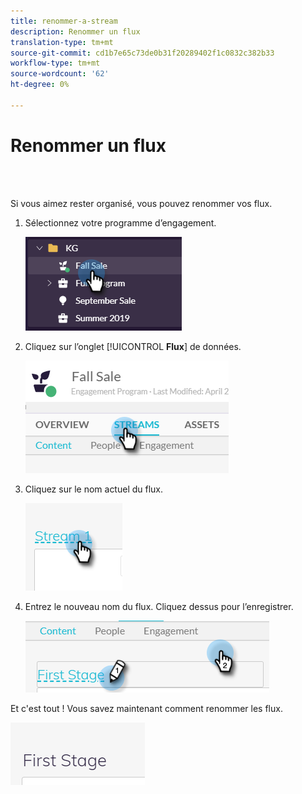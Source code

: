 ```yaml
---
title: renommer-a-stream
description: Renommer un flux
translation-type: tm+mt
source-git-commit: cd1b7e65c73de0b31f20289402f1c0832c382b33
workflow-type: tm+mt
source-wordcount: '62'
ht-degree: 0%

---
```



# Renommer un flux

<br> 

Si vous aimez rester organisé, vous pouvez renommer vos flux.

1. Sélectionnez votre programme d’engagement.

   ![Image un](/help/sky/assets/engagement-programs/rename-a-stream/rename-a-stream-1.png)

1. Cliquez sur l’onglet [!UICONTROL **Flux**] de données.

   ![Image 2](/help/sky/assets/engagement-programs/rename-a-stream/rename-a-stream-2.png)

1. Cliquez sur le nom actuel du flux.

   ![Image trois](/help/sky/assets/engagement-programs/rename-a-stream/rename-a-stream-3.png)

1. Entrez le nouveau nom du flux. Cliquez dessus pour l’enregistrer.

   ![Image 4](/help/sky/assets/engagement-programs/rename-a-stream/rename-a-stream-4.png)

Et c&#39;est tout ! Vous savez maintenant comment renommer les flux.

![Image 5](/help/sky/assets/engagement-programs/rename-a-stream/rename-a-stream-5.png)
